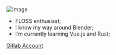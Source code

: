 ![image](https://user-images.githubusercontent.com/107685698/180875169-c4ef4a53-0411-453e-9704-da95d8202d80.png)
- FLOSS enthusiast;
- I know my way around Blender;
- I’m currently learning Vue.js and Rust;

[Gitlab Account](https://gitlab.com/lokicalmito)
